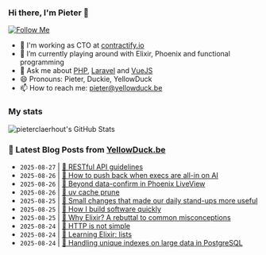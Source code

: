 ### Hi there, I'm Pieter 👋  
[![Follow Me](https://img.shields.io/github/followers/pieterclaerhout?label=Follow&style=social)](https://github.com/pieterclaerhout)

- 🏢 I'm working as CTO at [contractify.io](https://contractify.io)
- 🌱 I’m currently playing around with Elixir, Phoenix and functional programming
- 💬 Ask me about [PHP](https://php.net), [Laravel](http://laravel.com) and [VueJS](https://vuejs.org)
- 😄 Pronouns: Pieter, Duckie, YellowDuck
- 📫 How to reach me: pieter@yellowduck.be

### My stats

![pieterclaerhout's GitHub Stats](https://github-readme-stats.vercel.app/api?username=pieterclaerhout&show_icons=true&count_private=true&line_height=40)

### 📩 Latest Blog Posts from [YellowDuck.be](https://www.yellowduck.be/)
<!-- BLOG-POST-LIST:START -->
- `2025-08-27` | [🔗 RESTful API guidelines](https://www.yellowduck.be/posts/restful-api-guidelines)  
- `2025-08-26` | [🔗 How to push back when execs are all-in on AI](https://www.yellowduck.be/posts/how-to-push-back-when-execs-are-all-in-on-ai)  
- `2025-08-26` | [🔗 Beyond data-confirm in Phoenix LiveView](https://www.yellowduck.be/posts/beyond-data-confirm-in-phoenix-liveview)  
- `2025-08-26` | [🔗 uv cache prune](https://www.yellowduck.be/posts/uv-cache-prune)  
- `2025-08-25` | [🔗 Small changes that made our daily stand-ups more useful](https://www.yellowduck.be/posts/small-changes-that-made-our-daily-stand-ups-more-useful)  
- `2025-08-25` | [🔗 How I build software quickly](https://www.yellowduck.be/posts/how-i-build-software-quickly)  
- `2025-08-25` | [🔗 Why Elixir? A rebuttal to common misconceptions](https://www.yellowduck.be/posts/why-elixir-a-rebuttal-to-common-misconceptions)  
- `2025-08-24` | [🔗 HTTP is not simple](https://www.yellowduck.be/posts/http-is-not-simple)  
- `2025-08-24` | [🔗 Learning Elixir: lists](https://www.yellowduck.be/posts/learning-elixir-lists)  
- `2025-08-24` | [🔗 Handling unique indexes on large data in PostgreSQL](https://www.yellowduck.be/posts/handling-unique-indexes-on-large-data-in-postgresql)  

<!-- BLOG-POST-LIST:END -->
